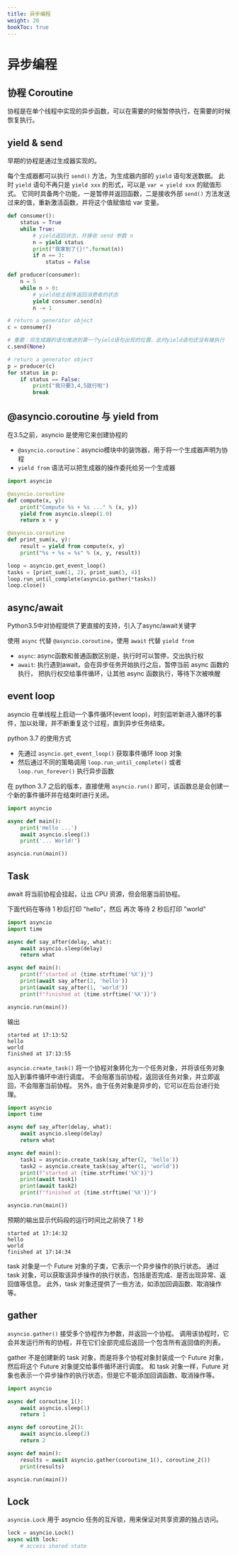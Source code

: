 ```yaml
---
title: 异步编程
weight: 20
bookToc: true
---
```


# 异步编程

## 协程 Coroutine

协程是在单个线程中实现的异步函数，可以在需要的时候暂停执行，在需要的时候恢复执行。

## yield & send

早期的协程是通过生成器实现的。

每个生成器都可以执行 `send()` 方法，为生成器内部的 `yield` 语句发送数据。
此时 `yield` 语句不再只是 `yield xxx` 的形式，可以是 `var = yield xxx` 的赋值形式。
它同时具备两个功能，一是暂停并返回函数，二是接收外部 `send()` 方法发送过来的值，重新激活函数，并将这个值赋值给 var 变量。

```python
def consumer():
    status = True
    while True:
        # yield返回状态，并接收 send 参数 n
        n = yield status
        print("我拿到了{}!".format(n))
        if n == 3:
            status = False

def producer(consumer):
    n = 5
    while n > 0:
        # yield给主程序返回消费者的状态
        yield consumer.send(n)
        n -= 1

# return a generator object
c = consumer()

# 重要：将生成器的语句推进到第一个yield语句出现的位置，此时yield语句还没有被执行
c.send(None)

# return a generator object
p = producer(c)
for status in p:
    if status == False:
        print("我只要3,4,5就行啦")
        break
```

## @asyncio.coroutine 与 yield from

在3.5之前，asyncio 是使用它来创建协程的

- `@asyncio.coroutine`：asyncio模块中的装饰器，用于将一个生成器声明为协程
- `yield from` 语法可以把生成器的操作委托给另一个生成器

```python
import asyncio

@asyncio.coroutine
def compute(x, y):
    print("Compute %s + %s ..." % (x, y))
    yield from asyncio.sleep(1.0)
    return x + y

@asyncio.coroutine
def print_sum(x, y):
    result = yield from compute(x, y)
    print("%s + %s = %s" % (x, y, result))

loop = asyncio.get_event_loop()
tasks = [print_sum(1, 2), print_sum(3, 4)]
loop.run_until_complete(asyncio.gather(*tasks))
loop.close()
```

## async/await

Python3.5中对协程提供了更直接的支持，引入了async/await关键字

使用 `async` 代替 `@asyncio.coroutine`，使用 `await` 代替 `yield from`

- `async`: async函数和普通函数区别是，执行时可以暂停，交出执行权
- `await`: 执行遇到await，会在异步任务开始执行之后，暂停当前 async 函数的执行，
  把执行权交给事件循环，让其他 async 函数执行，等待下次被唤醒

## event loop

asyncio 在单线程上启动一个事件循环(event loop)，时刻监听新进入循环的事件，加以处理，并不断重复这个过程，直到异步任务结束。

python 3.7 的使用方式
- 先通过 `asyncio.get_event_loop()` 获取事件循环 loop 对象
- 然后通过不同的策略调用 `loop.run_until_complete()` 或者 `loop.run_forever()` 执行异步函数

在 python 3.7 之后的版本，直接使用 `asyncio.run()` 即可，该函数总是会创建一个新的事件循环并在结束时进行关闭。

```python
import asyncio

async def main():
    print('Hello ...')
    await asyncio.sleep(1)
    print('... World!')

asyncio.run(main())
```

## Task

await 将当前协程会挂起，让出 CPU 资源，但会阻塞当前协程。

下面代码在等待 1 秒后打印 "hello"，然后 再次 等待 2 秒后打印 "world"
```python
import asyncio
import time

async def say_after(delay, what):
    await asyncio.sleep(delay)
    return what

async def main():
    print(f"started at {time.strftime('%X')}")
    print(await say_after(2, 'hello'))
    print(await say_after(1, 'world'))
    print(f"finished at {time.strftime('%X')}")

asyncio.run(main())
```

输出
```
started at 17:13:52
hello
world
finished at 17:13:55
```

`asyncio.create_task()` 将一个协程对象转化为一个任务对象，并将该任务对象加入到事件循环中进行调度。
不会阻塞当前协程，返回该任务对象，并立即返回，不会阻塞当前协程。
另外，由于任务对象是异步的，它可以在后台进行处理。

```python
import asyncio
import time

async def say_after(delay, what):
    await asyncio.sleep(delay)
    return what

async def main():
    task1 = asyncio.create_task(say_after(2, 'hello'))
    task2 = asyncio.create_task(say_after(1, 'world'))
    print(f"started at {time.strftime('%X')}")
    print(await task1)
    print(await task2)
    print(f"finished at {time.strftime('%X')}")

asyncio.run(main())
```

预期的输出显示代码段的运行时间比之前快了 1 秒
```
started at 17:14:32
hello
world
finished at 17:14:34
```

task 对象是一个 Future 对象的子类，它表示一个异步操作的执行状态。
通过 task 对象，可以获取该异步操作的执行状态，包括是否完成、是否出现异常、返回值等信息。
此外，task 对象还提供了一些方法，如添加回调函数、取消操作等。

## gather

`asyncio.gather()` 接受多个协程作为参数，并返回一个协程。
调用该协程时，它会并发运行所有的协程，并在它们全部完成后返回一个包含所有返回值的列表。

gather 不是创建新的 task 对象，而是将多个协程对象封装成一个 Future 对象，然后将这个 Future 对象提交给事件循环进行调度。
和 task 对象一样，Future 对象也表示一个异步操作的执行状态，但是它不能添加回调函数、取消操作等。

```python
import asyncio

async def coroutine_1():
    await asyncio.sleep(1)
    return 1

async def coroutine_2():
    await asyncio.sleep(2)
    return 2

async def main():
    results = await asyncio.gather(coroutine_1(), coroutine_2())
    print(results)

asyncio.run(main())
```

## Lock

`asyncio.Lock` 用于 asyncio 任务的互斥锁，用来保证对共享资源的独占访问。

```python
lock = asyncio.Lock()
async with lock:
    # access shared state
```
